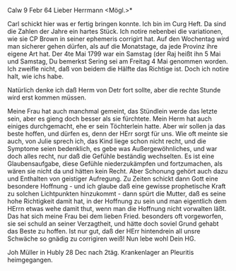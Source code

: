  Calw 9 Febr 64
Lieber Herrmann <Mögl.>*

Carl schickt hier was er fertig bringen konnte. Ich bin im Curg Heft. Da sind die Zahlen der Jahre ein hartes Stück. Ich notire nebenbei die variationen, wie sie CP Brown in seiner ephemeris corrigirt hat. Auf den Wochentag wird man sicherer gehen dürfen, als auf die Monatstage, da jede Provinz ihre eigene Art hat. Der 4te Mai 1799 war ein Samstag (der Raj heißt ihn 5 Mai und Samstag, Du bemerkst Sering sei am Freitag 4 Mai genommen worden. Ich zweifle nicht, daß von beidem die Hälfte das Richtige ist. Doch ich notire halt, wie ichs habe.

Natürlich denke ich daß Herm von Detr fort sollte, aber die rechte Stunde wird erst kommen müssen.

Meine Frau hat auch manchmal gemeint, das Stündlein werde das letzte sein, aber es gieng doch besser als sie fürchtete. Mein Herm hat auch einiges durchgemacht, ehe er sein Töchterlein hatte. Aber wir sollen ja das beste hoffen, und dürfen es, denn der HErr sorgt für uns. Wie oft meinte sie auch, von Julie sprech ich, das Kind liege schon nicht recht, und die Symptome seien bedenklich, es gebe was Außergewöhnliches, und war doch alles recht, nur daß die Gefühle beständig wechselten. Es ist eine Glaubensaufgabe, diese Gefühle niederzukämpfen und fortzumachen, als wären sie nicht da und hätten kein Recht. Aber Schonung gehört auch dazu und Enthalten von geistiger Aufregung. Zu Zeiten schickt dann Gott eine besondere Hoffnung - und ich glaube daß eine gewisse prophetische Kraft zu solchen Lichtpunkten hinzukommt - dann spürt die Mutter, daß es seine hohe Richtigkeit damit hat, in der Hoffnung zu sein und man eigentlich dem HErrn etwas wehe damit thut, wenn man die Hoffnung nicht vorwalten läßt. Das hat sich meine Frau bei dem lieben Fried. besonders oft vorgeworfen, sie sei schuld an seiner Verzagtheit, und hätte doch soviel Grund gehabt das Beste zu hoffen. Ist nur gut, daß der HErr hintendrein all unsre Schwäche so gnädig zu corrigiren weiß! Nun lebe wohl
 Dein HG.

Joh Müller in Hubly 28 Dec nach 2täg. Krankenlager an Pleuritis heimgegangen.

